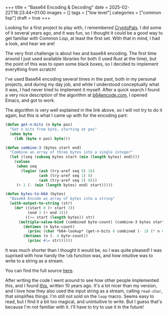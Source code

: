 +++
title = "Base64 Encoding & Decoding"
date = 2025-02-22T18:23:44+01:00
images = []
tags = ["low level"]
categories = ["common lisp"]
draft = true
+++

Looking for a first project to play with, I remembered
[CryptoPals](https://cryptopals.com). I did some of it several years
ago, and it was fun, so I thought it could be a good way to get
familiar with Common Lisp, at least the first set. With that in mind,
I had a look, and hear we are!

The very first challenge is about hex and base64 encoding. The first
time around I just used available libraries for both (I used Rust at
the time), but the point of this was to open some black boxes, so I
decided to implement everything from scratch!

I've used Base64 encoding several times in the past, both in my
personal projects, and during my day job, and while I understood
conceptually what it was, I had never tried to implement it
myself. After a quick search I found a very nice description of the
algorithm at
[b64encode.com](https://b64encode.com/blog/base64-algorithm/), I
opened Emacs, and got to work.

The algorithm is very well explained in the link above, so I will not
try to do it again, but this is what I came up with for the encoding part:

```lisp
(defun get-n-bits (n byte pos)
  "Get n bits from byte, starting at pos"
  (when byte
    (ldb (byte n pos) byte)))

(defun combine-3 (bytes start end)
  "Combine an array of three bytes into a single integer"
  (let ((seq (subseq bytes start (min (length bytes) end))))
    (values 
     (when seq 
       (logior (ash (try-aref seq 0) 16)
               (ash (try-aref seq 1) 8)
               (ash (try-aref seq 2) 0)))
     (+ 1 (- (min (length bytes) end) start)))))

(defun bytes-to-b64 (bytes)
  "Base64 Encode an array of bytes into a string"
  (with-output-to-string (str)
    (do* ((start 0 (+ start 3))
          (end 3 (+ end 3)))
         ((>= start (length bytes)) str)
      (multiple-value-bind (combined byte-count) (combine-3 bytes start end)
        (dotimes (n byte-count)
          (princ (char *b64-lookup* (get-n-bits 6 combined (- 18 (* n 6)))) str))
        (dotimes (n (- 4 byte-count))
          (princ #\= str))))))


```

It was much shorter than I thought it would be, so I was quite
pleased! I was suprised with how handy the `ldb` function was, and how
intuitive was to write to a string as a stream.

You can find the full source [here](https://github.com/jagg/crypto-pals/blob/master/src/encodings.lisp).

After writing the code I went around to see how other people
implemented this, and I found
[this](https://github.com/massung/base64/blob/master/base64.lisp),
written 10 years ago. It's a lot nicer than my version, and I love how
they also used the input string as a stream, calling `read-char`, that
simplifies things. I'm still not sold on the `loop` macro. Seems easy
to read, but I find it a bit too magical, and unintuitive to
write. But I guess that's because I'm not familiar with it. I'll have
to try to use it in the future!
